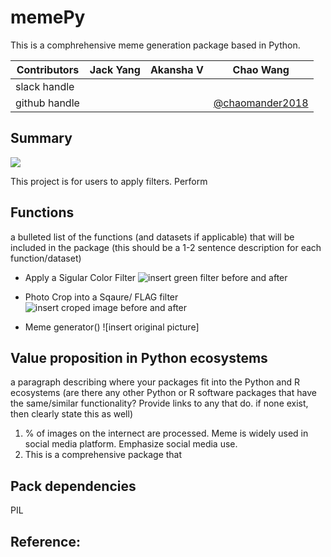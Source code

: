 # memePy
This is a comphrehensive meme generation package based in Python.

|Contributors |Jack Yang| Akansha V |Chao Wang|
|---|---|---|----|
|slack handle|[]()|[]()|[]()|
|github handle|[]()|[]()|[@chaomander2018](@chaomander2018)|

## Summary

<div>
<img src="imgs/theme.png">
</div>

This project is for users to apply filters. Perform 
## Functions
a bulleted list of the functions (and datasets if applicable) that will be included in the package (this should be a 1-2 sentence description for each function/dataset)
- Apply a Sigular Color Filter
![insert green filter before and after]()

- Photo Crop into a Sqaure/ FLAG filter
![insert croped image before and after]()

- Meme generator()
![insert original picture]


## Value proposition in Python ecosystems
a paragraph describing where your packages fit into the Python and R ecosystems (are there any other Python or R software packages that have the same/similar functionality? Provide links to any that do. if none exist, then clearly state this as well)

1. % of images on the internect are processed. Meme is widely used in social media platform. Emphasize social media use. 
2. This is a comprehensive package that 


## Pack dependencies
PIL


## Reference:
